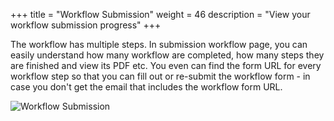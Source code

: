+++
title = "Workflow Submission"
weight = 46
description = "View your workflow submission progress"
+++

The workflow has multiple steps. In submission workflow page, you can easily understand how many workflow are completed, how many steps they are finished and view its PDF etc. You even can find the form URL for every workflow step so that you can fill out or re-submit the workflow form - in case you don't get the email that includes the workflow form URL. 


![Workflow Submission](/images/page/submission/workflow-submissions.png)